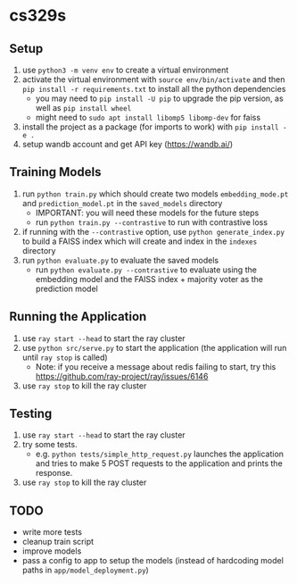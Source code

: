 # cs329s

## Setup
1. use `python3 -m venv env` to create a virtual environment
2. activate the virtual environment with `source env/bin/activate` and then `pip install -r requirements.txt` to install all the python dependencies
    - you may need to `pip install -U pip` to upgrade the pip version, as well as `pip install wheel`
    - might need to `sudo apt install libomp5 libomp-dev` for faiss
3. install the project as a package (for imports to work) with `pip install -e .`
4. setup wandb account and get API key (https://wandb.ai/)

## Training Models
1. run `python train.py` which should create two models `embedding_mode.pt` and `prediction_model.pt` in the `saved_models` directory
    - IMPORTANT: you will need these models for the future steps
    - run `python train.py --contrastive` to run with contrastive loss
2. if running with the  `--contrastive` option, use `python generate_index.py` to build a FAISS index which will create and index in the `indexes` directory
3. run `python evaluate.py` to evaluate the saved models
    - run `python evaluate.py --contrastive` to evaluate using the embedding model and the FAISS index + majority voter as the prediction model

## Running the Application
1. use `ray start --head` to start the ray cluster
2. use `python src/serve.py` to start the application (the application will run until `ray stop` is called)
    - Note: if you receive a message about redis failing to start, try this https://github.com/ray-project/ray/issues/6146
3. use `ray stop` to kill the ray cluster

## Testing
1. use `ray start --head` to start the ray cluster
2. try some tests.
    - e.g. `python tests/simple_http_request.py` launches the application and tries to make 5 POST requests to the application and prints the response.
3. use `ray stop` to kill the ray cluster

## TODO
- write more tests
- cleanup train script
- improve models
- pass a config to app to setup the models (instead of hardcoding model paths in `app/model_deployment.py`)